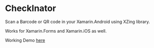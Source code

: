 # CheckInator
Scan a Barcode or QR code in your Xamarin.Android using XZing library.

Works for Xamarin.Forms and Xamarin.iOS as well.

Working Demo [here](https://www.youtube.com/watch?v=OdPinaBLbvE)
